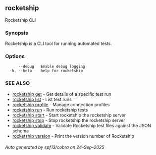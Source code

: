 ## rocketship

Rocketship CLI

### Synopsis

Rocketship is a CLI tool for running automated tests.

### Options

```
      --debug   Enable debug logging
  -h, --help    help for rocketship
```

### SEE ALSO

* [rocketship get](rocketship_get.md)	 - Get details of a specific test run
* [rocketship list](rocketship_list.md)	 - List test runs
* [rocketship profile](rocketship_profile.md)	 - Manage connection profiles
* [rocketship run](rocketship_run.md)	 - Run rocketship tests
* [rocketship start](rocketship_start.md)	 - Start rocketship the rocketship server
* [rocketship stop](rocketship_stop.md)	 - Stop rocketship the rocketship server
* [rocketship validate](rocketship_validate.md)	 - Validate Rocketship test files against the JSON schema
* [rocketship version](rocketship_version.md)	 - Print the version number of Rocketship

###### Auto generated by spf13/cobra on 24-Sep-2025
